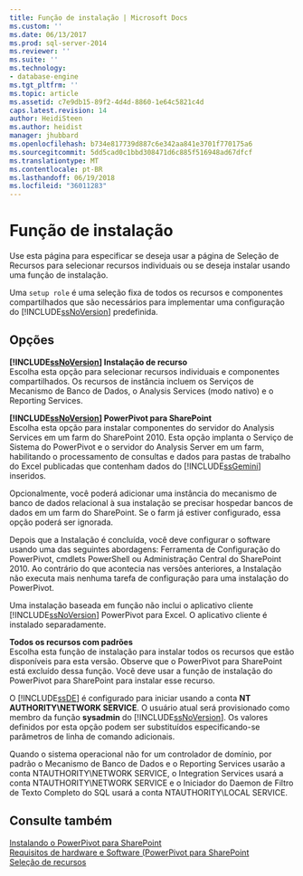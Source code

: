 ```yaml
---
title: Função de instalação | Microsoft Docs
ms.custom: ''
ms.date: 06/13/2017
ms.prod: sql-server-2014
ms.reviewer: ''
ms.suite: ''
ms.technology:
- database-engine
ms.tgt_pltfrm: ''
ms.topic: article
ms.assetid: c7e9db15-89f2-4d4d-8860-1e64c5821c4d
caps.latest.revision: 14
author: HeidiSteen
ms.author: heidist
manager: jhubbard
ms.openlocfilehash: b734e817739d887c6e342aa841e3701f770175a6
ms.sourcegitcommit: 5dd5cad0c1bbd308471d6c885f516948ad67dfcf
ms.translationtype: MT
ms.contentlocale: pt-BR
ms.lasthandoff: 06/19/2018
ms.locfileid: "36011283"
---
```

# <a name="setup-role"></a>Função de instalação
  Use esta página para especificar se deseja usar a página de Seleção de Recursos para selecionar recursos individuais ou se deseja instalar usando uma função de instalação.  
  
 Uma `setup role` é uma seleção fixa de todos os recursos e componentes compartilhados que são necessários para implementar uma configuração do [!INCLUDE[ssNoVersion](../../includes/ssnoversion-md.md)] predefinida.  
  
## <a name="options"></a>Opções  
 **[!INCLUDE[ssNoVersion](../../includes/ssnoversion-md.md)] Instalação de recurso**  
 Escolha esta opção para selecionar recursos individuais e componentes compartilhados. Os recursos de instância incluem os Serviços de Mecanismo de Banco de Dados, o Analysis Services (modo nativo) e o Reporting Services.  
  
 **[!INCLUDE[ssNoVersion](../../includes/ssnoversion-md.md)] PowerPivot para SharePoint**  
 Escolha esta opção para instalar componentes do servidor do Analysis Services em um farm do SharePoint 2010. Esta opção implanta o Serviço de Sistema do PowerPivot e o servidor do Analysis Server em um farm, habilitando o processamento de consultas e dados para pastas de trabalho do Excel publicadas que contenham dados do [!INCLUDE[ssGemini](../../includes/ssgemini-md.md)] inseridos.  
  
 Opcionalmente, você poderá adicionar uma instância do mecanismo de banco de dados relacional à sua instalação se precisar hospedar bancos de dados em um farm do SharePoint. Se o farm já estiver configurado, essa opção poderá ser ignorada.  
  
 Depois que a Instalação é concluída, você deve configurar o software usando uma das seguintes abordagens: Ferramenta de Configuração do PowerPivot, cmdlets PowerShell ou Administração Central do SharePoint 2010. Ao contrário do que acontecia nas versões anteriores, a Instalação não executa mais nenhuma tarefa de configuração para uma instalação do PowerPivot.  
  
 Uma instalação baseada em função não inclui o aplicativo cliente [!INCLUDE[ssNoVersion](../../includes/ssnoversion-md.md)] PowerPivot para Excel. O aplicativo cliente é instalado separadamente.  
  
 **Todos os recursos com padrões**  
 Escolha esta função de instalação para instalar todos os recursos que estão disponíveis para esta versão. Observe que o PowerPivot para SharePoint está excluído dessa função. Você deve usar a função de instalação do PowerPivot para SharePoint para instalar esse recurso.  
  
 O [!INCLUDE[ssDE](../../includes/ssde-md.md)] é configurado para iniciar usando a conta **NT AUTHORITY\NETWORK SERVICE**. O usuário atual será provisionado como membro da função **sysadmin** do [!INCLUDE[ssNoVersion](../../includes/ssnoversion-md.md)]. Os valores definidos por esta opção podem ser substituídos especificando-se parâmetros de linha de comando adicionais.  
  
 Quando o sistema operacional não for um controlador de domínio, por padrão o Mecanismo de Banco de Dados e o Reporting Services usarão a conta NTAUTHORITY\NETWORK SERVICE, o Integration Services usará a conta NTAUTHORITY\NETWORK SERVICE e o Iniciador do Daemon de Filtro de Texto Completo do SQL usará a conta NTAUTHORITY\LOCAL SERVICE.  
  
## <a name="see-also"></a>Consulte também  
 [Instalando o PowerPivot para SharePoint](http://go.microsoft.com/fwlink/?LinkId=206906)   
 [Requisitos de hardware e Software (PowerPivot para SharePoint](http://go.microsoft.com/fwlink/?LinkId=216823)   
 [Seleção de recursos](../../../2014/sql-server/install/feature-selection.md)  
  
  